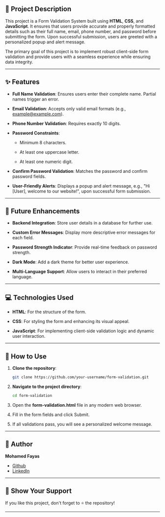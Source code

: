 ## 📜 Project Description

This project is a Form Validation System built using **HTML**, **CSS**, and **JavaScript**. It ensures that users provide accurate and properly formatted details such as their full name, email, phone number, and password before submitting the form. Upon successful submission, users are greeted with a personalized popup and alert message.

The primary goal of this project is to implement robust client-side form validation and provide users with a seamless experience while ensuring data integrity.

---

## ✨ Features

- **Full Name Validation**: Ensures users enter their complete name. Partial names trigger an error.

- **Email Validation**: Accepts only valid email formats (e.g., example@example.com).

- **Phone Number Validation**: Requires exactly 10 digits.

- **Password Constraints**:

    - Minimum 8 characters.

    - At least one uppercase letter.

    - At least one numeric digit.


- **Confirm Password Validation**: Matches the password and confirm password fields.

- **User-Friendly Alerts**: Displays a popup and alert message, e.g., "Hi [User], welcome to our website!", upon successful form submission.

---

## 🚀 Future Enhancements

- **Backend Integration**: Store user details in a database for further use.

- **Custom Error Messages**: Display more descriptive error messages for each field.

- **Password Strength Indicator**: Provide real-time feedback on password strength.

- **Dark Mode**: Add a dark theme for better user experience.

- **Multi-Language Support**: Allow users to interact in their preferred language.

---

## 💻 Technologies Used

- **HTML**: For the structure of the form.

- **CSS**: For styling the form and enhancing its visual appeal.

- **JavaScript**: For implementing client-side validation logic and dynamic user interaction.

---


## 🎯 How to Use

1. **Clone the repository**:
      ```bash
      git clone https://github.com/your-username/form-validation.git
      ```
      
2. **Navigate to the project directory**:  
   ```bash
   cd form-validation
   ```

3. Open the **form-validation.html** file in any modern web browser.


4. Fill in the form fields and click Submit.


5. If all validations pass, you will see a personalized welcome message.

---

## 👤 Author

**Mohamed Fayas** 

- [Github](https://github.com/Mohamedafayas)  
- [LinkedIn](https://www.linkedin.com/in/mohamed-fayas-m-6993a0274/)  

---

## 🌟 Show Your Support

If you like this project, don't forget to ⭐ the repository!

---
